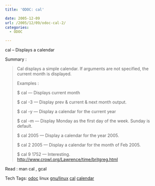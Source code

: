 ```yaml
---
title: 'ODOC: cal'

date: 2005-12-09
url: /2005/12/09/odoc-cal-2/
categories:
  - ODOC

---
```

cal &#8211; Displays a calendar

Summary :

> Cal displays a simple calendar. If arguments are not specified, the current month is displayed.
> 
> Examples :
> 
> $ cal &#8212; Displays current month
> 
> $ cal -3 &#8212; Display prev & current & next month output.
> 
> $ cal -y &#8212; Display a calendar for the current year
> 
> $ cal -m &#8212; Display Monday as the first day of the week. Sunday is default.
> 
> $ cal 2005 &#8212; Display a calendar for the year 2005.
> 
> $ cal 2 2005 &#8212; Display a calendar for the month of Feb 2005.
> 
> $ cal 9 1752 &#8212; Interesting. <http://www.crowl.org/Lawrence/time/britgreg.html>

Read : man cal , gcal

<div>
  Tech Tags: <a rel="tag" href="http://technorati.com/tag/odoc">odoc</a> linux <a rel="tag" href="http://technorati.com/tag/gnu/linux">gnu/linux</a> <a rel="tag" href="http://technorati.com/tag/cal">cal</a> <a rel="tag" href="http://technorati.com/tag/calendar">calendar</a> <a rel="tag" href="http://technorati.com/tag/" />
</div>